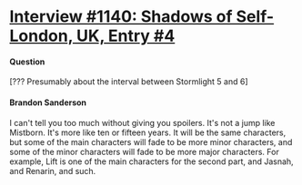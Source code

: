 # [Interview #1140: Shadows of Self-London, UK, Entry #4](https://www.theoryland.com/intvmain.php?i=1140#4)

#### Question

[??? Presumably about the interval between Stormlight 5 and 6]

#### Brandon Sanderson

I can't tell you too much without giving you spoilers. It's not a jump like Mistborn. It's more like ten or fifteen years. It will be the same characters, but some of the main characters will fade to be more minor characters, and some of the minor characters will fade to be more major characters. For example, Lift is one of the main characters for the second part, and Jasnah, and Renarin, and such.

